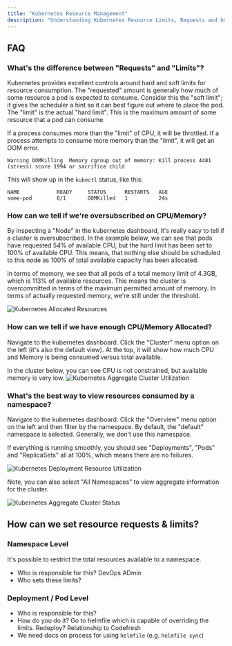 ```yaml
---
title: "Kubernetes Resource Management"
description: "Understanding Kubernetes Resource Limits, Requests and how to configure them."
---
```

## FAQ

### What's the difference between "Requests" and "Limits"?

Kubernetes provides excellent controls around hard and soft limits for resource consumption. The "requested" amount is generally how much of some resource a pod is expected to consume. Consider this the "soft limit"; it gives the scheduler a hint so it can best figure out where to place the pod. The "limit" is the actual "hard limit". This is the maximum amount of some resource that a pod can consume.

If a process consumes more than the "limit" of CPU, it will be throttled. If a process attempts to consume more memory than the "limit", it will get an OOM error.

```
Warning OOMKilling  Memory cgroup out of memory: Kill process 4481 (stress) score 1994 or sacrifice child
```
This will show up in the `kubectl` status, like this:
```
NAME            READY     STATUS      RESTARTS   AGE
some-pod        0/1       OOMKilled   1          24s
```


### How can we tell if we're oversubscribed on CPU/Memory?

By inspecting a "Node" in the kubernetes dashboard, it's really easy to tell if a cluster is oversubscribed. In the example below, we can see that pods have requested 54% of available CPU, but the hard limit has been set to 100% of available CPU. This means, that nothing else should be scheduled to this node as 100% of total available capacity has been allocated.

In terms of memory, we see that all pods of a total memory limit of 4.3GB, which is 113% of available resources. This means the cluster is overcommitted in terms of the maximum permitted amount of memory. In terms of actually requested memory, we're still under the threshold.

![Kubernetes Allocated Resources](/assets/334a25e-Screen_Shot_2018-04-17_at_1.50.21_PM.png)

### How can we tell if we have enough CPU/Memory Allocated?

Navigate to the kubernetes dashboard. Click the "Cluster" menu option on the left (it's also the default view). At the top, it will show how much CPU and Memory is being consumed versus total available.

In the cluster below, you can see CPU is not constrained, but available memory is very low.
![Kubernetes Aggregate Cluster Utilization](/assets/e075391-Screen_Shot_2018-04-17_at_1.30.32_PM.png)

### What's the best way to view resources consumed by a namespace?

Navigate to the kubernetes dashboard. Click the "Overview" menu option on the left and then filter by the namespace. By default, the "default" namespace is selected. Generally, we don't use this namespace.

If everything is running smoothly, you should see "Deployments", "Pods" and "ReplicaSets" all at 100%, which means there are no failures.

![Kubernetes Deployment Resource Utilization](/assets/a701e1e-Screen_Shot_2018-04-17_at_1.25.03_PM.png)

Note, you can also select "All Namespaces" to view aggregate information for the cluster.

![Kubernetes Aggregate Cluster Status](/assets/edea654-Screen_Shot_2018-04-17_at_1.34.31_PM.png)

## How can we set resource requests & limits?

### Namespace Level

It's possible to restrict the total resources available to a namespace.
* Who is responsible for this? DevOps ADmin
* Who sets these limits?

### Deployment / Pod Level

* Who is responsible for this?
* How do you do it? Go to helmfile which is capable of overriding the limits. Redeploy?  Relationship to Codefresh
* We need docs on process for using `helmfile` (e.g.  `helmfile sync`)
